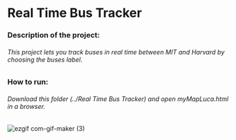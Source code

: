 # Real Time Bus Tracker

### Description of the project:

###### This project lets you track buses in real time between MIT and Harvard by choosing the buses label.

### How to run:

###### Download this folder (../Real Time Bus Tracker) and open myMapLuca.html in a browser.
![ezgif com-gif-maker (3)](https://user-images.githubusercontent.com/48078919/137597350-7f40522f-e959-417c-a2ad-8502513d9245.gif)
